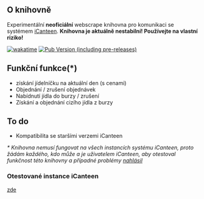 ## O knihovně
Experimentální **neoficiální** webscrape knihovna pro komunikaci se systémem [iCanteen](https://www.z-ware.cz/internetove-objednavky). **Knihovna je aktuálně nestabilní! Používejte na vlastní riziko!**

[![wakatime](https://wakatime.com/badge/user/17178fab-a33c-430f-a764-7b3f26c7b966/project/82873d93-5b79-4978-a5f6-612e21641817.svg)](https://wakatime.com/badge/user/17178fab-a33c-430f-a764-7b3f26c7b966/project/82873d93-5b79-4978-a5f6-612e21641817) [![Pub Version (including pre-releases)](https://img.shields.io/pub/v/canteenlib?color=lightblue&include_prereleases&label=latest%20version)](https://pub.dev/packages/canteenlib)

## Funkční funkce(*)
- získání jídelníčku na aktuální den (s cenami)
- Objednání / zrušení objednávek
- Nabídnutí jídla do burzy / zrušení
- Získání a objednání cizího jídla z burzy

## To do
- Kompatibilita se staršími verzemi iCanteen

*\* Knihovna nemusí fungovat na všech instancích systému iCanteen, proto žádám každého, kdo může a je uživatelem iCanteen, aby otestoval funkčnost této knihovny a případné problémy [nahlásil](https://github.com/hernikplays/canteenlib/issues)*

### Otestované instance iCanteen
[zde](https://github.com/hernikplays/canteenlib/blob/main/COMPATIBILITY.md)
